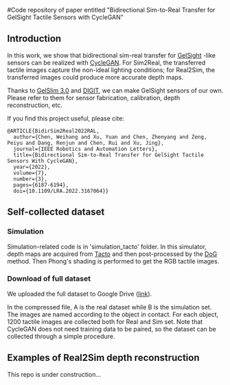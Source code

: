 #Code repository of paper entitled "Bidirectional Sim-to-Real Transfer for GelSight Tactile Sensors with CycleGAN"

## Introduction

In this work, we show that bidirectional sim-real transfer for [GelSight](https://github.com/mcubelab/gelslim) -like sensors can be realized with [CycleGAN](https://github.com/junyanz/pytorch-CycleGAN-and-pix2pix). For Sim2Real, the transferred tactile images capture the non-ideal lighting conditions; for Real2Sim, the transferred images could produce more accurate depth maps.

Thanks to [GelSlim 3.0](https://github.com/mcubelab/gelslim) and [DIGIT](https://github.com/facebookresearch/digit-design), we can make GelSight sensors of our own. Please refer to them for sensor fabrication, calibration, depth reconstruction, etc.

If you find this project useful, please cite:
```
@ARTICLE{BidirSim2Real2022RAL,
  author={Chen, Weihang and Xu, Yuan and Chen, Zhenyang and Zeng, Peiyu and Dang, Renjun and Chen, Rui and Xu, Jing},
  journal={IEEE Robotics and Automation Letters},
  title={Bidirectional Sim-to-Real Transfer for GelSight Tactile Sensors With CycleGAN},
  year={2022},
  volume={7},
  number={3},
  pages={6187-6194},
  doi={10.1109/LRA.2022.3167064}}
```

## Self-collected dataset
### Simulation
Simulation-related code is in 'simulation_tacto' folder. In this simulator, depth maps are acquired from [Tacto](https://github.com/facebookresearch/tacto) and then post-processed by the [DoG](https://github.com/danfergo/gelsight_simulation) method. Then Phong's shading is performed to get the RGB tactile images.
### Download of full dataset
We uploaded the full dataset to Google Drive ([link](https://drive.google.com/file/d/130j4NyVsGifa_UO0478Aqdd8bVN9Ff8c/view?usp=sharing)).

In the compressed file, A is the real dataset while B is the simulation set. The images are named according to the object in contact. For each object, 1200 tactile images are collected both for Real and Sim set. Note that CycleGAN does not need training data to be paired, so the dataset can be collected through a simple procedure.

## Examples of Real2Sim depth reconstruction

This repo is under construction...